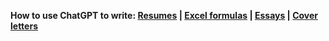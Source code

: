 **How to use ChatGPT to write: [Resumes](https://www.zdnet.com/article/how-to-use-chatgpt-to-build-your-resume/) | [Excel formulas](https://www.zdnet.com/home-and-office/work-life/how-to-use-chatgpt-to-write-excel-formulas/?ftag=CAD-03-10abf6j) | [Essays](https://www.zdnet.com/article/how-to-use-chatgpt-to-write-an-essay/) | [Cover letters](https://www.zdnet.com/article/how-to-use-chatgpt-to-write-a-cover-letter/)**

